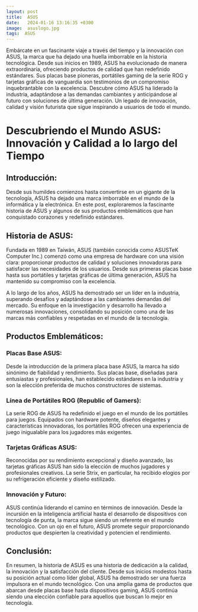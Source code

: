 ```yaml
---
layout: post
title:  ASUS
date:   2024-01-16 13:16:35 +0300
image:  asuslogo.jpg
tags:  ASUS 
---
```


Embárcate en un fascinante viaje a través del tiempo y la innovación con ASUS, la marca que ha dejado una huella imborrable en la historia tecnológica. Desde sus inicios en 1989, ASUS ha evolucionado de manera extraordinaria, ofreciendo productos de calidad que han redefinido estándares. Sus placas base pioneras, portátiles gaming de la serie ROG y tarjetas gráficas de vanguardia son testimonios de un compromiso inquebrantable con la excelencia. Descubre cómo ASUS ha liderado la industria, adaptándose a las demandas cambiantes y anticipándose al futuro con soluciones de última generación. Un legado de innovación, calidad y visión futurista que sigue inspirando a usuarios de todo el mundo.

# Descubriendo el Mundo ASUS: Innovación y Calidad a lo largo del Tiempo

## Introducción:

Desde sus humildes comienzos hasta convertirse en un gigante de la tecnología, ASUS ha dejado una marca imborrable en el mundo de la informática y la electrónica. En este post, exploraremos la fascinante historia de ASUS y algunos de sus productos emblemáticos que han conquistado corazones y redefinido estándares.

## Historia de ASUS:

Fundada en 1989 en Taiwán, ASUS (también conocida como ASUSTeK Computer Inc.) comenzó como una empresa de hardware con una visión clara: proporcionar productos de calidad y soluciones innovadoras para satisfacer las necesidades de los usuarios. Desde sus primeras placas base hasta sus portátiles y tarjetas gráficas de última generación, ASUS ha mantenido su compromiso con la excelencia.

A lo largo de los años, ASUS ha demostrado ser un líder en la industria, superando desafíos y adaptándose a las cambiantes demandas del mercado. Su enfoque en la investigación y desarrollo ha llevado a numerosas innovaciones, consolidando su posición como una de las marcas más confiables y respetadas en el mundo de la tecnología.

## Productos Emblemáticos:

### Placas Base ASUS:
Desde la introducción de la primera placa base ASUS, la marca ha sido sinónimo de fiabilidad y rendimiento. Sus placas base, diseñadas para entusiastas y profesionales, han establecido estándares en la industria y son la elección preferida de muchos constructores de sistemas.

### Línea de Portátiles ROG (Republic of Gamers):
La serie ROG de ASUS ha redefinido el juego en el mundo de los portátiles para juegos. Equipados con hardware potente, diseños elegantes y características innovadoras, los portátiles ROG ofrecen una experiencia de juego inigualable para los jugadores más exigentes.

### Tarjetas Gráficas ASUS:
Reconocidas por su rendimiento excepcional y diseño avanzado, las tarjetas gráficas ASUS han sido la elección de muchos jugadores y profesionales creativos. La serie Strix, en particular, ha recibido elogios por su refrigeración eficiente y diseño estilizado.

### Innovación y Futuro:

ASUS continúa liderando el camino en términos de innovación. Desde la incursión en la inteligencia artificial hasta el desarrollo de dispositivos con tecnología de punta, la marca sigue siendo un referente en el mundo tecnológico. Con un ojo en el futuro, ASUS promete seguir proporcionando productos que despierten la creatividad y potencien el rendimiento.

## Conclusión:

En resumen, la historia de ASUS es una historia de dedicación a la calidad, la innovación y la satisfacción del cliente. Desde sus inicios modestos hasta su posición actual como líder global, ASUS ha demostrado ser una fuerza impulsora en el mundo tecnológico. Con una amplia gama de productos que abarcan desde placas base hasta dispositivos gaming, ASUS continúa siendo una elección confiable para aquellos que buscan lo mejor en tecnología.